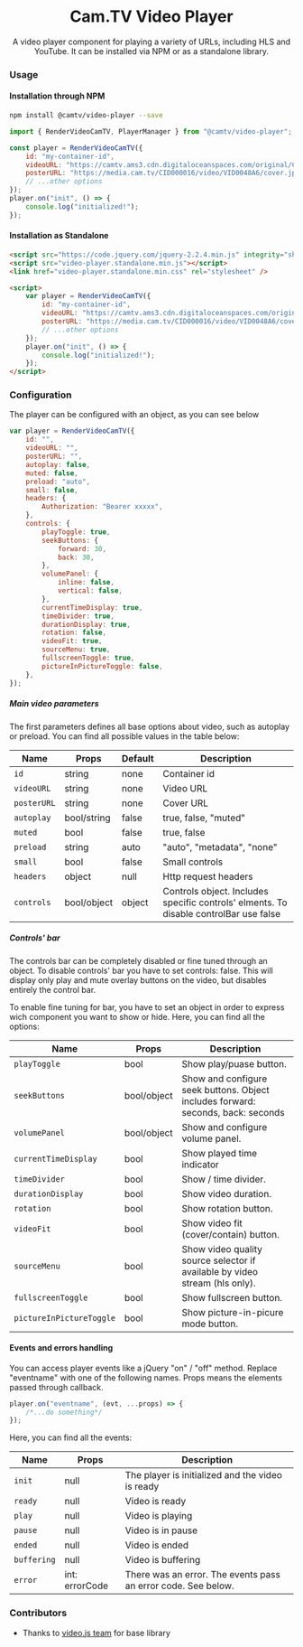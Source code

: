 <h1 align='center'>
  Cam.TV Video Player
</h1>

<p align='center'>
  A video player component for playing a variety of URLs, including HLS and YouTube. It can be installed via NPM or as a standalone library.
</p>

### Usage

#### Installation through NPM

```bash
npm install @camtv/video-player --save
```

```js
import { RenderVideoCamTV, PlayerManager } from "@camtv/video-player";

const player = RenderVideoCamTV({
	id: "my-container-id",
	videoURL: "https://camtv.ams3.cdn.digitaloceanspaces.com/original/CID000016/video/VID0048A6",
	posterURL: "https://media.cam.tv/CID000016/video/VID0048A6/cover.jpg?t=1561462730",
	// ...other options
});
player.on("init", () => {
	console.log("initialized!");
});
```

#### Installation as Standalone

```html
<script src="https://code.jquery.com/jquery-2.2.4.min.js" integrity="sha256-BbhdlvQf/xTY9gja0Dq3HiwQF8LaCRTXxZKRutelT44=" crossorigin="anonymous"></script>
<script src="video-player.standalone.min.js"></script>
<link href="video-player.standalone.min.css" rel="stylesheet" />

<script>
	var player = RenderVideoCamTV({
		id: "my-container-id",
		videoURL: "https://camtv.ams3.cdn.digitaloceanspaces.com/original/CID000016/video/VID0048A6",
		posterURL: "https://media.cam.tv/CID000016/video/VID0048A6/cover.jpg?t=1561462730",
		// ...other options
	});
	player.on("init", () => {
		console.log("initialized!");
	});
</script>
```

### Configuration

The player can be configured with an object, as you can see below

```js
var player = RenderVideoCamTV({
	id: "",
	videoURL: "",
	posterURL: "",
	autoplay: false,
	muted: false,
	preload: "auto",
	small: false,
	headers: {
		Authorization: "Bearer xxxxx",
	},
	controls: {
		playToggle: true,
		seekButtons: {
			forward: 30,
			back: 30,
		},
		volumePanel: {
			inline: false,
			vertical: false,
		},
		currentTimeDisplay: true,
		timeDivider: true,
		durationDisplay: true,
		rotation: false,
		videoFit: true,
		sourceMenu: true,
		fullscreenToggle: true,
		pictureInPictureToggle: false,
	},
});
```

##### Main video parameters

The first parameters defines all base options about video, such as autoplay or preload.
You can find all possible values in the table below:

| Name        | Props       | Default | Description                                                                           |
| ----------- | ----------- | ------- | ------------------------------------------------------------------------------------- |
| `id`        | string      | none    | Container id                                                                          |
| `videoURL`  | string      | none    | Video URL                                                                             |
| `posterURL` | string      | none    | Cover URL                                                                             |
| `autoplay`  | bool/string | false   | true, false, "muted"                                                                  |
| `muted`     | bool        | false   | true, false                                                                           |
| `preload`   | string      | auto    | "auto", "metadata", "none"                                                            |
| `small`     | bool        | false   | Small controls                                                                        |
| `headers`   | object      | null    | Http request headers                                                                  |
| `controls`  | bool/object | object  | Controls object. Includes specific controls' elments. To disable controlBar use false |

##### Controls' bar

The controls bar can be completely disabled or fine tuned through an object.
To disable controls' bar you have to set controls: false. This will display only play and mute overlay buttons on the video, but disables entirely the control bar.

To enable fine tuning for bar, you have to set an object in order to express wich component you want to show or hide.
Here, you can find all the options:

| Name                     | Props       | Description                                                                      |
| ------------------------ | ----------- | -------------------------------------------------------------------------------- |
| `playToggle`             | bool        | Show play/puase button.                                                          |
| `seekButtons`            | bool/object | Show and configure seek buttons. Object includes forward: seconds, back: seconds |
| `volumePanel`            | bool/object | Show and configure volume panel.                                                 |
| `currentTimeDisplay`     | bool        | Show played time indicator                                                       |
| `timeDivider`            | bool        | Show / time divider.                                                             |
| `durationDisplay`        | bool        | Show video duration.                                                             |
| `rotation`               | bool        | Show rotation button.                                                            |
| `videoFit`               | bool        | Show video fit (cover/contain) button.                                           |
| `sourceMenu`             | bool        | Show video quality source selector if available by video stream (hls only).      |
| `fullscreenToggle`       | bool        | Show fullscreen button.                                                          |
| `pictureInPictureToggle` | bool        | Show picture-in-picure mode button.                                              |

#### Events and errors handling

You can access player events like a jQuery "on" / "off" method. Replace "eventname" with one of the following names. Props means the elements passed through callback.

```js
player.on("eventname", (evt, ...props) => {
	/*...do something*/
});
```

Here, you can find all the events:

| Name        | Props          | Description                                                   |
| ----------- | -------------- | ------------------------------------------------------------- |
| `init`      | null           | The player is initialized and the video is ready              |
| `ready`     | null           | Video is ready                                                |
| `play`      | null           | Video is playing                                              |
| `pause`     | null           | Video is in pause                                             |
| `ended`     | null           | Video is ended                                                |
| `buffering` | null           | Video is buffering                                            |
| `error`     | int: errorCode | There was an error. The events pass an error code. See below. |

### Contributors

-   Thanks to [video.js team](https://github.com/videojs/video.js) for base library

